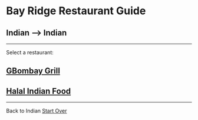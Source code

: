 # Bay Ridge Restaurant Guide
## Indian --> Indian
---
Select a restaurant:
## [GBombay Grill](http://eatbombaygrill.com/)
## [Halal Indian Food](http://www.halalindianfoodandfalafel.net/)
---
Back to Indian
[Start Over](../home.md)
